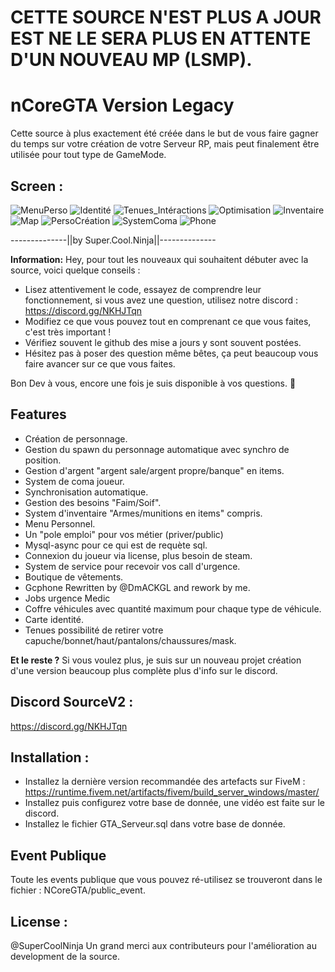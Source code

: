 # CETTE SOURCE N'EST PLUS A JOUR EST NE LE SERA PLUS EN ATTENTE D'UN NOUVEAU MP (LSMP).

# nCoreGTA Version Legacy
Cette source à plus exactement été créée dans le but de vous faire gagner du temps sur votre création de votre Serveur RP,
mais peut finalement être utilisée pour tout type de GameMode.

## Screen :

![MenuPerso](https://cdn.discordapp.com/attachments/829856536229576704/853663802255605770/menu_perso.png)
![Identité](https://cdn.discordapp.com/attachments/829856536229576704/853663803316764692/identity.png)
![Tenues_Intéractions](https://cdn.discordapp.com/attachments/829856536229576704/853663805342613534/capuche.png)
![Optimisation](https://cdn.discordapp.com/attachments/829856536229576704/853663805355196416/settings.png)
![Inventaire](https://cdn.discordapp.com/attachments/829856536229576704/853663806424088586/inventaire.png)
![Map](https://cdn.discordapp.com/attachments/829856536229576704/853663807682379806/ma.png)
![PersoCréation](https://cdn.discordapp.com/attachments/829856536229576704/836193724760457266/Capture_decran_2021-04-26_125254.png)
![SystemComa](https://cdn.discordapp.com/attachments/829856536229576704/836194408683929600/Capture_decran_2021-04-26_125750.png)
![Phone](https://cdn.discordapp.com/attachments/829856536229576704/853663809204781136/gcphone.png)


--------------||by Super.Cool.Ninja||--------------

**Information:**
Hey, pour tout les nouveaux qui souhaitent débuter avec la source, voici quelque conseils : 

- Lisez attentivement le code, essayez de comprendre leur fonctionnement, si vous avez une question, utilisez notre discord : https://discord.gg/NKHJTqn
- Modifiez ce que vous pouvez tout en comprenant ce que vous faites, c'est très important ! 
- Vérifiez souvent le github des mise a jours y sont souvent postées.
- Hésitez pas à poser des question même bêtes, ça peut beaucoup vous faire avancer sur ce que vous faites.

Bon Dev à vous, encore une fois je suis disponible à vos questions. :rocket:

## Features
- Création de personnage.
- Gestion du spawn du personnage automatique avec synchro de position.
- Gestion d'argent "argent sale/argent propre/banque" en items.
- System de coma joueur.
- Synchronisation automatique.
- Gestion des besoins "Faim/Soif".
- System d'inventaire "Armes/munitions en items" compris.
- Menu Personnel.
- Un "pole emploi" pour vos métier (priver/public)
- Mysql-async pour ce qui est de requète sql.
- Connexion du joueur via license, plus besoin de steam.
- System de service pour recevoir vos call d'urgence.
- Boutique de vêtements.
- Gcphone Rewritten by @DmACKGL and rework by me.
- Jobs urgence Medic
- Coffre véhicules avec quantité maximum pour chaque type de véhicule.
- Carte identité.
- Tenues possibilité de retirer votre capuche/bonnet/haut/pantalons/chaussures/mask.


**Et le reste ?**
Si vous voulez plus, je suis sur un nouveau projet création d'une version beaucoup plus complète plus d'info sur le discord.



## Discord SourceV2 :
https://discord.gg/NKHJTqn


## Installation :
- Installez la dernière version recommandée des artefacts sur FiveM : https://runtime.fivem.net/artifacts/fivem/build_server_windows/master/
- Installez puis configurez votre base de donnée, une vidéo est faite sur le discord.
- Installez le fichier GTA_Serveur.sql dans votre base de donnée.

## Event Publique
Toute les events publique que vous pouvez ré-utilisez se trouveront dans le fichier : NCoreGTA/public_event.

## License :
@SuperCoolNinja
Un grand merci aux contributeurs pour l'amélioration au development de la source.
